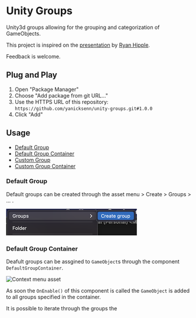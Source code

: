 # Unity Groups
Unity3d groups allowing for the grouping and categorization of GameObjects.

This project is inspired on the [presentation](https://youtu.be/raQ3iHhE_Kk?t=1673) by [Ryan Hipple](https://twitter.com/roboryantron).

Feedback is welcome.

## Plug and Play
1. Open "Package Manager"
2. Choose "Add package from git URL..."
3. Use the HTTPS URL of this repository:
   `https://github.com/yanicksenn/unity-groups.git#1.0.0`
4. Click "Add"

## Usage
- [Default Group](#user-content-default-group)
- [Default Group Container](#user-content-default-group-container)
- [Custom Group](#user-content-default-custom-container)
- [Custom Group Container](#user-content-custom-group-container)

### Default Group

Default groups can be created through the asset menu > Create > Groups > ... .

![Asset menu](./Documentation/asset-menu.png)

### Default Group Container

Deafult groups can be assgined to `GameObject`s through the component `DefaultGroupContainer`.

![Context menu asset](./Documentation/default-group-container.png)

As soon the `OnEnable()` of this component is called the `GameObject` is added to all groups specified in the container.

It is possible to iterate through the groups the 

